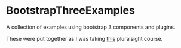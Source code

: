 BootstrapThreeExamples
======================

A collection of examples using bootstrap 3 components and plugins.

These were put together as I was taking [this](http://beta.pluralsight.com/courses/bootstrap-3) pluralsight course.

